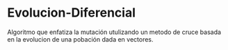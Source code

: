 # Evolucion-Diferencial
Algoritmo que enfatiza la mutación utulizando un metodo de cruce basada en la evolucion de una pobación dada en vectores.
